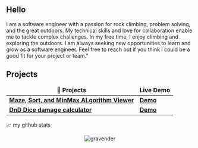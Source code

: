 ## Hello

I am a software engineer with a passion for rock climbing, problem solving, and the great outdoors. My technical skills and love for collaboration enable me to tackle complex challenges. In my free time, I enjoy climbing and exploring the outdoors. I am always seeking new opportunities to learn and grow as a software engineer. Feel free to reach out if you think I could be a good fit for your project or team."

## Projects

<table>
  <thead align="center">
    <tr border: none;>
      <td><b>🎁 Projects</b></td>
      <td><b> Live Demo</b></td>
    </tr>
  </thead>
  <tbody>
    <tr>
      <td><a href="https://github.com/Gravender/AiGames"><b>Maze, Sort, and MinMax ALgorithm Viewer</b></a></td>
      <td><a href="https://gravender.github.io/AiGames/"><b>Demo</b></a></td>
    </tr>
	  <tr>
      <td><a href="https://github.com/Gravender/dnddice"><b>DnD Dice damage calculator</b></a></td>
      <td><a href="https://gravender.github.io/dnddice/"><b>Demo</b></a></td>
      </tr>
  </tbody>
</table>

📈 my github stats

<p align="center"> <img src="https://github-readme-stats.vercel.app/api?username=gravender&show_icons=true&theme=gotham" alt="gravender" />
<!---
Gravender/Gravender is a ✨ special ✨ repository because its `README.md` (this file) appears on your GitHub profile.
You can click the Preview link to take a look at your changes.
--->
